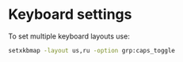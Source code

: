 # Keyboard settings

To set multiple keyboard layouts use:

```sh
setxkbmap -layout us,ru -option grp:caps_toggle
```

